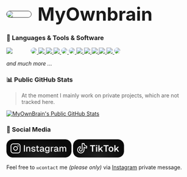 <h1 style='display: flex; jsutify: center; align-items: center; gap: 1rem;'>
    <img width='64' style='border-radius: 1.5rem; border: #262626 solid 1px;' src='https://avatars.githubusercontent.com/u/81764985?v=4' />
    <span style='font-size: 3rem; font-weight: 700;'>MyOwnbrain</span>
</h1>

### 🧰 Languages & Tools & Software

<div>
    <a href="https://wikipedia.org/wiki/JavaScript">
        <img align='left' width="48" style="padding-right:16px;" src="https://cdn.jsdelivr.net/gh/devicons/devicon@latest/icons/javascript/javascript-original.svg" />
    </a>
    <a href="https://www.typescriptlang.org/">
        <img width="48" style="border-radius: 1rem" src="https://cdn.jsdelivr.net/gh/devicons/devicon@latest/icons/typescript/typescript-original.svg" />
    </a>
    <a href="https://nextjs.org/">
        <img width="48" src="https://cdn.jsdelivr.net/gh/devicons/devicon@latest/icons/nextjs/nextjs-original.svg" />
    </a>
    <a href="https://react.dev/">
        <img width="48" src="https://cdn.jsdelivr.net/gh/devicons/devicon@latest/icons/react/react-original.svg" />
    </a>
    <a href="https://tailwindcss.com/">
        <img width="48" src="https://cdn.jsdelivr.net/gh/devicons/devicon@latest/icons/tailwindcss/tailwindcss-original.svg" />
    </a>
    <a href="https://ui.shadcn.com/">
        <img width="48" style="border-radius: 1rem" src="https://avatars.githubusercontent.com/u/139895814?s=200&v=4" />
    </a>
    <a href="https://nyxbui.design/">
        <img width="48" style="border-radius: 1rem" src="https://avatars.githubusercontent.com/u/173634696?s=200&v=4" />
    </a>
    <a href="https://bun.sh/">
        <img width="48" src="https://cdn.jsdelivr.net/gh/devicons/devicon@latest/icons/bun/bun-original.svg" />
    </a>
    <a href="https://www.docker.com/">
        <img width="48" src="https://cdn.jsdelivr.net/gh/devicons/devicon@latest/icons/docker/docker-original-wordmark.svg" />
    </a>
    <a href="https://code.visualstudio.com/">
        <img width="48" src="https://cdn.jsdelivr.net/gh/devicons/devicon@latest/icons/vscode/vscode-original.svg" />
    </a>
    <a href="https://www.notion.so/">
        <img width="48" src="https://cdn.jsdelivr.net/gh/devicons/devicon@latest/icons/notion/notion-original.svg" />
    </a>
    <a href="https://www.figma.com/">
        <img width="48" src="https://cdn.jsdelivr.net/gh/devicons/devicon@latest/icons/figma/figma-original.svg" />
    </a>
    <a href="https://obsidian.md/">
        <img width="48" style="border-radius: 1rem" src="https://avatars.githubusercontent.com/u/65011256?s=200&v=4" />
    </a>
</div>

_and much more ..._

### 📊 Public GitHub Stats

> At the moment I mainly work on private projects, which are not tracked here.

[![MyOwnBrain's Public GitHub Stats](https://github-readme-stats.vercel.app/api?username=myownbrain&bg_color=37,040404,121212,040404&border_color=262626&title_color=4AD295&text_color=E0E0E0&icon_color=4AD295&border_radius=24&hide_title=false&show_icons=true&include_all_commits=true&custom_title=MyOwnBrain's%20Public%20Stats&)](https://github.com/MyOwnBrain)

### 📱 Social Media

[<img height='48' style='border-radius: 1rem' src="./imgs/Instagram-Badge.svg" />](https://www.instagram.com/piano.niklas/)
[<img height='48' style='border-radius: 1rem' src="./imgs/TikTok-Badge.svg" />](https://www.tiktok.com/@myownbrain37/)

Feel free to `✉️contact` me _(please only)_ via [Instagram](https://www.instagram.com/piano.niklas) private message.
